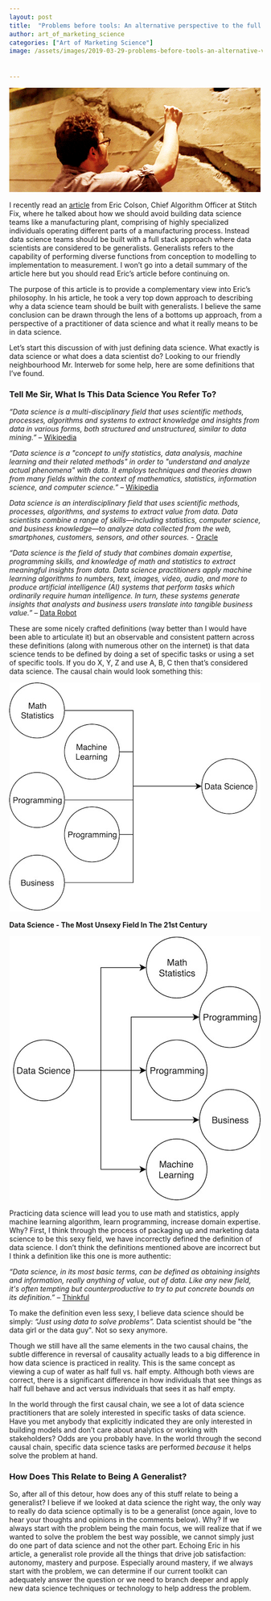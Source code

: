 ```yaml
---
layout: post
title:  "Problems before tools: An alternative perspective to the full stack data science generalist"
author: art_of_marketing_science
categories: ["Art of Marketing Science"]
image: /assets/images/2019-03-29-problems-before-tools-an-alternative-view-to-generalist-data-scientist/rubix.png


---
```


![](/assets/images/2019-03-29-problems-before-tools-an-alternative-view-to-generalist-data-scientist/tape.gif)

I recently read an [article]([https://multithreaded.stitchfix.com/blog/2019/03/11/FullStackDS-Generalists/) from Eric Colson, Chief Algorithm Officer at Stitch Fix, where he talked about how we should avoid building data science teams like a manufacturing plant, comprising of highly specialized individuals operating different parts of a manufacturing process. Instead data science teams should be built with a full stack approach where data scientists are considered to be generalists. Generalists refers to the capability of performing diverse functions from conception to modelling to implementation to measurement. I won’t go into a detail summary of the article here but you should read Eric’s article before continuing on. 

The purpose of this article is to provide a complementary view into Eric’s philosophy. In his article, he took a very top down approach to describing why a data science team should be built with generalists. I believe the same conclusion can be drawn through the lens of a bottoms up approach, from a perspective of a practitioner of data science and what it really means to be in data science.

Let’s start this discussion of with just defining data science. What exactly is data science or what does a data scientist do? Looking to our friendly neighbourhood Mr. Interweb for some help, here are some definitions that I’ve found.

### Tell Me Sir, What Is This Data Science You Refer To?

*“Data science is a multi-disciplinary field that uses scientific methods, processes, algorithms and systems to extract knowledge and insights from data in various forms, both structured and unstructured, similar to data mining.”* – [Wikipedia](https://en.wikipedia.org/wiki/Data_science)

*“Data science is a "concept to unify statistics, data analysis, machine learning and their related methods" in order to "understand and analyze actual phenomena" with data. It employs techniques and theories drawn from many fields within the context of mathematics, statistics, information science, and computer science.”* – [Wikipedia](https://en.wikipedia.org/wiki/Data_science)

*Data science is an interdisciplinary field that uses scientific methods, processes, algorithms, and systems to extract value from data. Data scientists combine a range of skills—including statistics, computer science, and business knowledge—to analyze data collected from the web, smartphones, customers, sensors, and other sources.* - [Oracle](https://www.oracle.com/ca-en/artificial-intelligence/what-is-data-science.html)

*“Data science is the field of study that combines domain expertise, programming skills, and knowledge of math and statistics to extract meaningful insights from data. Data science practitioners apply machine learning algorithms to numbers, text, images, video, audio, and more to produce artificial intelligence (AI) systems that perform tasks which ordinarily require human intelligence. In turn, these systems generate insights that analysts and business users translate into tangible business value.”* – [Data Robot](https://www.datarobot.com/wiki/data-science/)

These are some nicely crafted definitions (way better than I would have been able to articulate it) but an observable and consistent pattern across these definitions (along with numerous other on the internet) is that data science tends to be defined by doing a set of specific tasks or using a set of specific tools. If you do X, Y, Z and use A, B, C then that’s considered data science. The causal chain would look something this:

![png](/assets/images/2019-03-29-problems-before-tools-an-alternative-view-to-generalist-data-scientist/wrong_causal_diagram.jpg)

**Data Science - The Most Unsexy Field In The 21st Century**

![png](/assets/images/2019-03-29-problems-before-tools-an-alternative-view-to-generalist-data-scientist/right_causal_diagram.jpg)

Practicing data science will lead you to use math and statistics, apply machine learning algorithm, learn programming, increase domain expertise. Why? First, I think through the process of packaging up and marketing data science to be this sexy field, we have incorrectly defined the definition of data science. I don’t think the definitions mentioned above are incorrect but I think a definition like this one is more authentic:

*“Data science, in its most basic terms, can be defined as obtaining insights and information, really anything of value, out of data. Like any new field, it's often tempting but counterproductive to try to put concrete bounds on its definition.”* – [Thinkful](https://www.thinkful.com/blog/what-is-data-science/)

To make the definition even less sexy, I believe data science should be simply: *“Just using data to solve problems”.* Data scientist should be "the data girl or the data guy". Not so sexy anymore.

Though we still have all the same elements in the two causal chains, the subtle difference in reversal of causality actually leads to a big difference in how data science is practiced in reality. This is the same concept as viewing a cup of water as half full vs. half empty. Although both views are correct, there is a significant difference in how individuals that see things as half full behave and act versus individuals that sees it as half empty.

In the world through the first causal chain, we see a lot of data science practitioners that are solely interested in specific tasks of data science. Have you met anybody that explicitly indicated they are only interested in building models and don’t care about analytics or working with stakeholders? Odds are you probably have. In the world through the second causal chain, specific data science tasks are performed _because_ it helps solve the problem at hand.

### How Does This Relate to Being A Generalist?

So, after all of this detour, how does any of this stuff relate to being a generalist? I believe if we looked at data science the right way, the only way to really do data science optimally is to be a generalist (once again, love to hear your thoughts and opinions in the comments below). Why? If we always start with the problem being the main focus, we will realize that if we wanted to solve the problem the best way possible, we cannot simply just do one part of data science and not the other part. Echoing Eric in his article, a generalist role provide all the things that drive job satisfaction: autonomy, mastery and purpose. Especially around mastery, if we always start with the problem, we can determine if our current toolkit can adequately answer the question or we need to branch deeper and apply new data science techniques or technology to help address the problem.